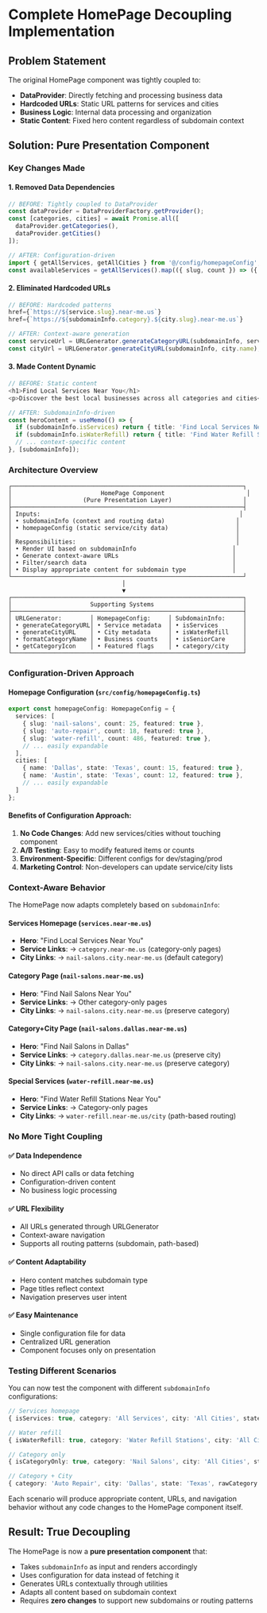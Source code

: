 # Complete HomePage Decoupling Implementation

## Problem Statement
The original HomePage component was tightly coupled to:
- **DataProvider**: Directly fetching and processing business data
- **Hardcoded URLs**: Static URL patterns for services and cities  
- **Business Logic**: Internal data processing and organization
- **Static Content**: Fixed hero content regardless of subdomain context

## Solution: Pure Presentation Component

### Key Changes Made

#### 1. **Removed Data Dependencies**
```typescript
// BEFORE: Tightly coupled to DataProvider
const dataProvider = DataProviderFactory.getProvider();
const [categories, cities] = await Promise.all([
  dataProvider.getCategories(),
  dataProvider.getCities()
]);

// AFTER: Configuration-driven
import { getAllServices, getAllCities } from '@/config/homepageConfig';
const availableServices = getAllServices().map(({ slug, count }) => ({...}));
```

#### 2. **Eliminated Hardcoded URLs**
```typescript
// BEFORE: Hardcoded patterns
href={`https://${service.slug}.near-me.us`}
href={`https://${subdomainInfo.category}.${city.slug}.near-me.us`}

// AFTER: Context-aware generation
const serviceUrl = URLGenerator.generateCategoryURL(subdomainInfo, service.slug);
const cityUrl = URLGenerator.generateCityURL(subdomainInfo, city.name);
```

#### 3. **Made Content Dynamic**
```typescript
// BEFORE: Static content
<h1>Find Local Services Near You</h1>
<p>Discover the best local businesses across all categories and cities</p>

// AFTER: SubdomainInfo-driven
const heroContent = useMemo(() => {
  if (subdomainInfo.isServices) return { title: 'Find Local Services Near You', ... };
  if (subdomainInfo.isWaterRefill) return { title: 'Find Water Refill Stations Near You', ... };
  // ... context-specific content
}, [subdomainInfo]);
```

### Architecture Overview

```
┌─────────────────────────────────────────────────────────────────┐
│                         HomePage Component                       │
│                    (Pure Presentation Layer)                    │
├─────────────────────────────────────────────────────────────────┤
│ Inputs:                                                        │
│ • subdomainInfo (context and routing data)                    │
│ • homepageConfig (static service/city data)                   │
│                                                               │
│ Responsibilities:                                             │
│ • Render UI based on subdomainInfo                           │
│ • Generate context-aware URLs                                │
│ • Filter/search data                                         │
│ • Display appropriate content for subdomain type             │
└─────────────────────────────────────────────────────────────────┘
                                │
                                ▼
┌─────────────────────────────────────────────────────────────────┐
│                      Supporting Systems                         │
├─────────────────────────────────────────────────────────────────┤
│ URLGenerator:        │ HomepageConfig:     │ SubdomainInfo:     │
│ • generateCategoryURL│ • Service metadata  │ • isServices       │
│ • generateCityURL    │ • City metadata     │ • isWaterRefill    │
│ • formatCategoryName │ • Business counts   │ • isSeniorCare     │
│ • getCategoryIcon    │ • Featured flags    │ • category/city    │
└─────────────────────────────────────────────────────────────────┘
```

### Configuration-Driven Approach

#### Homepage Configuration (`src/config/homepageConfig.ts`)
```typescript
export const homepageConfig: HomepageConfig = {
  services: [
    { slug: 'nail-salons', count: 25, featured: true },
    { slug: 'auto-repair', count: 18, featured: true },
    { slug: 'water-refill', count: 486, featured: true },
    // ... easily expandable
  ],
  cities: [
    { name: 'Dallas', state: 'Texas', count: 15, featured: true },
    { name: 'Austin', state: 'Texas', count: 12, featured: true },
    // ... easily expandable
  ]
};
```

#### Benefits of Configuration Approach:
1. **No Code Changes**: Add new services/cities without touching component
2. **A/B Testing**: Easy to modify featured items or counts
3. **Environment-Specific**: Different configs for dev/staging/prod
4. **Marketing Control**: Non-developers can update service/city lists

### Context-Aware Behavior

The HomePage now adapts completely based on `subdomainInfo`:

#### Services Homepage (`services.near-me.us`)
- **Hero**: "Find Local Services Near You"
- **Service Links**: → `category.near-me.us` (category-only pages)
- **City Links**: → `nail-salons.city.near-me.us` (default category)

#### Category Page (`nail-salons.near-me.us`)
- **Hero**: "Find Nail Salons Near You"  
- **Service Links**: → Other category-only pages
- **City Links**: → `nail-salons.city.near-me.us` (preserve category)

#### Category+City Page (`nail-salons.dallas.near-me.us`)
- **Hero**: "Find Nail Salons in Dallas"
- **Service Links**: → `category.dallas.near-me.us` (preserve city)
- **City Links**: → `nail-salons.city.near-me.us` (preserve category)

#### Special Services (`water-refill.near-me.us`)
- **Hero**: "Find Water Refill Stations Near You"
- **Service Links**: → Category-only pages  
- **City Links**: → `water-refill.near-me.us/city` (path-based routing)

### No More Tight Coupling

#### ✅ **Data Independence**
- No direct API calls or data fetching
- Configuration-driven content
- No business logic processing

#### ✅ **URL Flexibility** 
- All URLs generated through URLGenerator
- Context-aware navigation
- Supports all routing patterns (subdomain, path-based)

#### ✅ **Content Adaptability**
- Hero content matches subdomain type
- Page titles reflect context
- Navigation preserves user intent

#### ✅ **Easy Maintenance**
- Single configuration file for data
- Centralized URL generation
- Component focuses only on presentation

### Testing Different Scenarios

You can now test the component with different `subdomainInfo` configurations:

```typescript
// Services homepage
{ isServices: true, category: 'All Services', city: 'All Cities', state: 'Nationwide' }

// Water refill  
{ isWaterRefill: true, category: 'Water Refill Stations', city: 'All Cities', state: 'Nationwide' }

// Category only
{ isCategoryOnly: true, category: 'Nail Salons', city: 'All Cities', state: 'Nationwide' }

// Category + City
{ category: 'Auto Repair', city: 'Dallas', state: 'Texas', rawCategory: 'auto-repair', rawCity: 'dallas' }
```

Each scenario will produce appropriate content, URLs, and navigation behavior without any code changes to the HomePage component itself.

## Result: True Decoupling

The HomePage is now a **pure presentation component** that:
- Takes `subdomainInfo` as input and renders accordingly
- Uses configuration for data instead of fetching it
- Generates URLs contextually through utilities
- Adapts all content based on subdomain context
- Requires **zero changes** to support new subdomains or routing patterns
